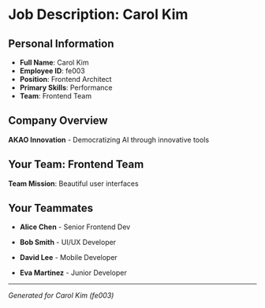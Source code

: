 # Job Description: Carol Kim

## Personal Information
- **Full Name**: Carol Kim
- **Employee ID**: fe003
- **Position**: Frontend Architect
- **Primary Skills**: Performance
- **Team**: Frontend Team

## Company Overview
**AKAO Innovation** - Democratizing AI through innovative tools

## Your Team: Frontend Team
**Team Mission**: Beautiful user interfaces


## Your Teammates

- **Alice Chen** - Senior Frontend Dev

- **Bob Smith** - UI/UX Developer

- **David Lee** - Mobile Developer

- **Eva Martinez** - Junior Developer



---
*Generated for Carol Kim (fe003)*
